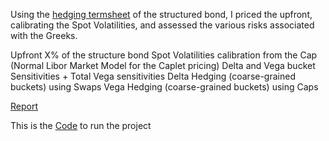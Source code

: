 Using the [hedging termsheet]((https://github.com/MatteoCallini/FE/blob/main/Structured%20Bond%3A%20Pricing%20and%20Hedging/Matlab/Assignment_6.pdf)) of the structured bond, I priced the upfront, calibrating the Spot Volatilities, and assessed the various risks associated with the Greeks.

Upfront X% of the structure bond
Spot Volatilities calibration from the Cap (Normal Libor Market Model for the Caplet pricing)
Delta and Vega bucket Sensitivities + Total Vega sensitivities
Delta Hedging (coarse-grained buckets) using Swaps
Vega Hedging (coarse-grained buckets) using Caps

[Report](https://github.com/MatteoCallini/FE/blob/main/Structured%20Bond%3A%20Pricing%20and%20Hedging/Matlab/runAssignment6_Group4.m)

This is the [Code](https://github.com/MatteoCallini/FE/blob/main/Structured%20Bond%3A%20Pricing%20and%20Hedging/Matlab/runAssignment6_Group4.m) to run the project
